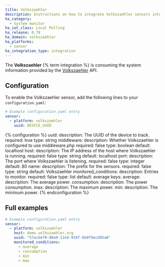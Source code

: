 ```yaml
---
title: Volkszaehler
description: Instructions on how to integrate Volkszaehler sensors into Home Assistant.
ha_category:
  - System monitor
ha_iot_class: Local Polling
ha_release: 0.78
ha_domain: volkszaehler
ha_platforms:
  - sensor
ha_integration_type: integration
---
```


The **Volkszaehler** {% term integration %} is consuming the system information provided by the [Volkszaehler](https://wiki.volkszaehler.org/) API.

## Configuration

To enable the Volkszaehler sensor, add the following lines to your `configuration.yaml`:

```yaml
# Example configuration.yaml entry
sensor:
  - platform: volkszaehler
    uuid: DEVICE_UUID
```

{% configuration %}
uuid:
  description: The UUID of the device to track.
  required: true
  type: string
middleware:
  description: Whether Volkszaehler is configured to use middleware.php
  required: false
  type: boolean
  default: localhost
host:
  description: The IP address of the host where Volkszaehler is running.
  required: false
  type: string
  default: localhost
port:
  description: The port where Volkszaehler is listening.
  required: false
  type: integer
  default: 80
name:
  description: The prefix for the sensors.
  required: false
  type: string
  default: Volkszaehler
monitored_conditions:
  description: Entries to monitor.
  required: false
  type: list
  default: average
  keys:
    average:
      description: The average power.
    consumption:
      description: The power consumption.
    max:
      description: The maximum power.
    min:
      description: The minimum power.
{% endconfiguration %}

## Full examples

```yaml
# Example configuration.yaml entry
sensor:
  - platform: volkszaehler
    host: demo.volkszaehler.org
    uuid: "57acbef0-88a9-11e4-934f-6b0f9ecd95a8"
    monitored_conditions:
      - average
      - consumption
      - min
      - max
```
